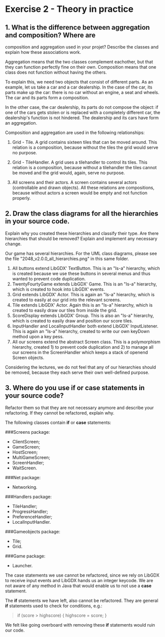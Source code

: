 # Exercise 2 - Theory in practice

## 1. What is the difference between aggregation and composition? Where are
composition and aggregation used in your projet? Describe the classes and
explain how these associations work.

Aggregation means that the two classes complement eachother, but that they can
function perfectly fine on their own.
Composition means that one class does not function without having the others.

To explain this, we need two objects that consist of different parts. As an
example, let us take a car and a car dealership. In the case of the car, its
parts make up the car: there is no car without an engine, a seat and wheels.
The car and its parts form a composition.

In the other case, the car dealership, its parts do not compose the object: if
one of the cars gets stolen or is replaced with a completely different car, the
dealership's function is not hindered. The dealership and its cars have form an
aggregation.

Composition and aggregation are used in the following relationships:

1. Grid - Tile. A grid contains sixteen tiles that can be moved around. This
relation is a composition, because without the tiles the grid would serve no
purpose. 

2. Grid - TileHandler. A grid uses a tilehandler to control its tiles. This
relation is a composition, because without a tilehandler the tiles cannot be
moved and the grid would, again, serve no purpose.

3. All screens and their actors. A screen contains several actors (controllable
and drawn objects). All these relations are compositions, because without actors
a screen would be empty and not function properly.

## 2. Draw the class diagrams for **all** the hierarchies in your source code.
Explain why you created these hierarchies and classify their type. Are there
hierarchies that should be removed? Explain and implement any necessary change.

Our game has several hierarchies. For the UML class diagrams, please see the
file "2048_v2.0.0_all_hierarchies.png" in this same folder.

1. All buttons extend LibGDX' TextButton. This is an "Is-a" hierarchy,
which is created because we use these buttons in several menus and thus wanted
to prevent code duplication.
2. TwentyFourtyGame extends LibGDX' Game. This is an "Is-a" hierarchy,
which is created to hook into LibGDX' events.
3. Grid extends LibGDX' Actor. This is again an "Is-a" hierarchy, which is
created to easily at our grid into the relevant screens.
4. Tile extends LibGDX' Actor. Again this is an "Is-a" hierarchy, which is
created to easily draw our tiles from inside the grid.
5. ScoreDisplay extends LibGDX' Group. This is also an "Is-a" hierarchy, which
is created to easily draw and position our score tiles.
6. InputHandler and LocalInputHandler both extend LibGDX' InputListener. This is
again an "Is-a" hierarchy, created to write our own keyDown method upon a key
pess.
7. All our screens extend the abstract Screen class. This is a polymorphism
hierarchy, created 1) to prevent code duplication and 2) to manage all our
screens in the ScreenHandler which keeps a stack of openend Screen objects.

Considering the lectures, we do not feel that any of our hierarchies should be
removed, because they each serve their own well-defined purpose.

## 3. Where do you use **if** or **case** statements in your source code?
Refactor them so that they are not necessary anymore and describe your
refactoring. If they cannot be refactored, explain why.

The following classes contain **if** or **case** statements:

###Screens package:
* ClientScreen;
* GameScreen;
* HostScreen;
* MultiGameScreen;
* ScreenHandler;
* WaitScreen.

###Net package:
* Networking.

###Handlers package:
* TileHandler;
* ProgressHandler;
* PreferenceHandler;
* LocalInputHandler.

###Gameobjects package:
* Tile;
* Grid.

###Game package:
* Launcher.

The case statements we use cannot be refactored, since we rely on LibGDX to
receive input events and LibGDX hands us an integer keycode. We are not aware of
any method in Java that would enable us to not use a **case** statement.

The **if** statements we have left, also cannot be refactored. They are general
**if** statements used to check for conditions, e.g.:

> if (score > highscore) {
>     highscore = score;
> }

We felt like going overboard with removing these **if** statements would ruin our
code.
